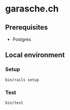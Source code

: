 # garasche.ch

## Prerequisites

* Postgres

## Local environment

### Setup

```shell
bin/rails setup
```

### Test

```shell
bin/test
```
